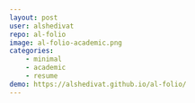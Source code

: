 ```yaml
---
layout: post
user: alshedivat
repo: al-folio
image: al-folio-academic.png
categories: 
    - minimal
    - academic
    - resume
demo: https://alshedivat.github.io/al-folio/
---
```


